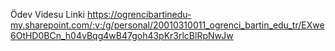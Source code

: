 Ödev Videsu Linki  https://ogrencibartinedu-my.sharepoint.com/:v:/g/personal/20010310011_ogrenci_bartin_edu_tr/EXwe6OtHD0BCn_h04vBqg4wB47goh43pKr3rlcBlRpNwJw
